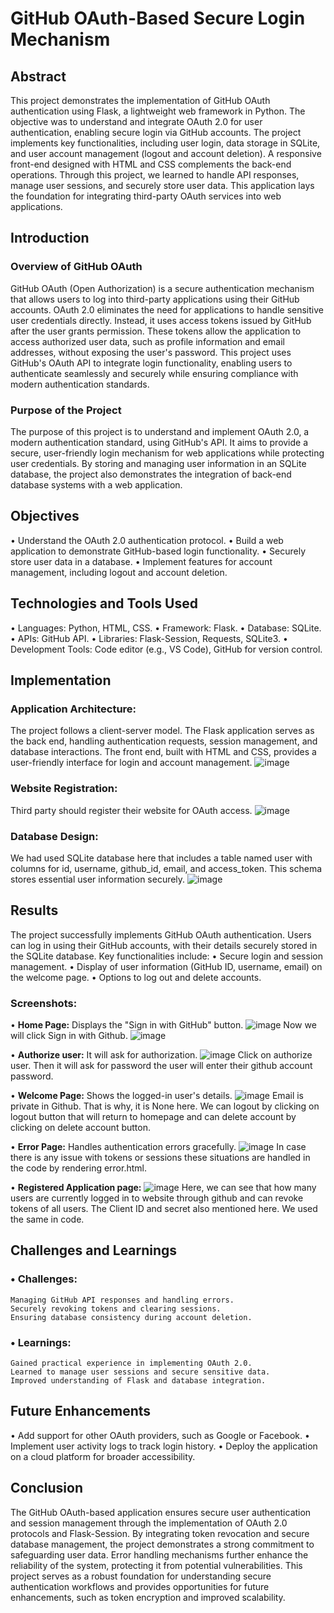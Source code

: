 # GitHub OAuth-Based Secure Login Mechanism

## Abstract

This project demonstrates the implementation of GitHub OAuth authentication using Flask, a lightweight web framework in Python. The objective was to understand and integrate OAuth 2.0 for user authentication, enabling secure login via GitHub accounts. The project implements key functionalities, including user login, data storage in SQLite, and user account management (logout and account deletion). A responsive front-end designed with HTML and CSS complements the back-end operations. Through this project, we learned to handle API responses, manage user sessions, and securely store user data. This application lays the foundation for integrating third-party OAuth services into web applications.

## Introduction
### Overview of GitHub OAuth
GitHub OAuth (Open Authorization) is a secure authentication mechanism that allows users to log into third-party applications using their GitHub accounts. OAuth 2.0 eliminates the need for applications to handle sensitive user credentials directly. Instead, it uses access tokens issued by GitHub after the user grants permission. These tokens allow the application to access authorized user data, such as profile information and email addresses, without exposing the user's password. This project uses GitHub's OAuth API to integrate login functionality, enabling users to authenticate seamlessly and securely while ensuring compliance with modern authentication standards.
### Purpose of the Project
The purpose of this project is to understand and implement OAuth 2.0, a modern authentication standard, using GitHub's API. It aims to provide a secure, user-friendly login mechanism for web applications while protecting user credentials. By storing and managing user information in an SQLite database, the project also demonstrates the integration of back-end database systems with a web application.

## Objectives
•	Understand the OAuth 2.0 authentication protocol.
•	Build a web application to demonstrate GitHub-based login functionality.
•	Securely store user data in a database.
•	Implement features for account management, including logout and account deletion.


## Technologies and Tools Used
•	Languages: Python, HTML, CSS.
•	Framework: Flask.
•	Database: SQLite.
•	APIs: GitHub API.
•	Libraries: Flask-Session, Requests, SQLite3.
•	Development Tools: Code editor (e.g., VS Code), GitHub for version control.

## Implementation
### Application Architecture: 
The project follows a client-server model. The Flask application serves as the back end, handling authentication requests, session management, and database interactions. The front end, built with HTML and CSS, provides a user-friendly interface for login and account management.
![image](https://github.com/user-attachments/assets/171184de-d1f5-4aa2-9003-348c78661106)
 
### Website Registration:
Third party should register their website for OAuth access.
 ![image](https://github.com/user-attachments/assets/9780ef65-f608-4612-aa59-8f8c68c18d24)

### Database Design:
We had used SQLite database here that includes a table named user with columns for id, username, github_id, email, and access_token. This schema stores essential user information securely.
 ![image](https://github.com/user-attachments/assets/2d0c7b49-3c01-443e-b1d4-43ac283f1dea)

## Results
The project successfully implements GitHub OAuth authentication. Users can log in using their GitHub accounts, with their details securely stored in the SQLite database. Key functionalities include:
•	Secure login and session management.
•	Display of user information (GitHub ID, username, email) on the welcome page.
•	Options to log out and delete accounts.

### Screenshots:
•	**Home Page:** Displays the "Sign in with GitHub" button.
 ![image](https://github.com/user-attachments/assets/6f2bdf36-08e3-4eac-b317-135209c774fe)
Now we will click Sign in with Github.
![image](https://github.com/user-attachments/assets/9b1d5426-ee4c-4baa-9a62-4eb8722537e4)
 
•	**Authorize user:** It will ask for authorization.
 ![image](https://github.com/user-attachments/assets/9e77f055-431f-46bf-992b-9726302d7485)
Click on authorize user. Then it will ask for password the user will  enter their github account password.

•	**Welcome Page:** Shows the logged-in user's details.
 ![image](https://github.com/user-attachments/assets/65ae509b-5904-4a16-bffb-c57e89382244)
Email is private in Github. That is why, it is None here.
We can logout by clicking on logout button that will return to homepage and can delete account by clicking on delete account button.

•	**Error Page:** Handles authentication errors gracefully.
 ![image](https://github.com/user-attachments/assets/2ac46fd9-45a7-4f6d-b0b9-7a6de8bb0ecd)
In case there is any issue with tokens or sessions these situations are handled in the code by rendering error.html.

•	**Registered Application page:**
 ![image](https://github.com/user-attachments/assets/a4a02dea-f06a-43bf-a972-af394b7ec7d2)
Here, we can see that how many users are currently logged in to website through github and can revoke tokens of all users.
The Client ID and secret also mentioned here. We used the same in code.

## Challenges and Learnings
### •	Challenges:
 	Managing GitHub API responses and handling errors.
 	Securely revoking tokens and clearing sessions.
 	Ensuring database consistency during account deletion.
### •	Learnings:
 	Gained practical experience in implementing OAuth 2.0.
 	Learned to manage user sessions and secure sensitive data.
 	Improved understanding of Flask and database integration.

## Future Enhancements
•	Add support for other OAuth providers, such as Google or Facebook.
•	Implement user activity logs to track login history.
•	Deploy the application on a cloud platform for broader accessibility.

## Conclusion
The GitHub OAuth-based application ensures secure user authentication and session management through the implementation of OAuth 2.0 protocols and Flask-Session. By integrating token revocation and secure database management, the project demonstrates a strong commitment to safeguarding user data. Error handling mechanisms further enhance the reliability of the system, protecting it from potential vulnerabilities. This project serves as a robust foundation for understanding secure authentication workflows and provides opportunities for future enhancements, such as token encryption and improved scalability.
